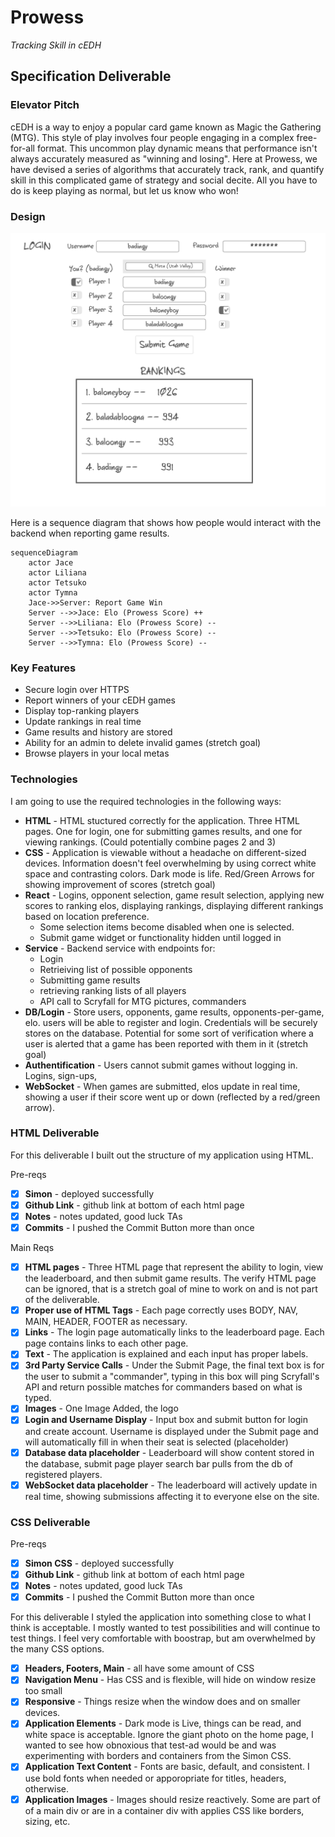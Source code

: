 # Prowess

*Tracking Skill in cEDH*

## Specification Deliverable

### Elevator Pitch

cEDH is a way to enjoy a popular card game known as Magic the Gathering (MTG). This style of play involves four people engaging in a complex free-for-all format. This uncommon play dynamic means that performance isn't always accurately measured as "winning and losing". Here at Prowess, we have devised a series of algorithms that accurately track, rank, and quantify skill in this complicated game of strategy and social decite. All you have to do is keep playing as normal, but let us know who won!

### Design

![Mock](prowessMockUI.png)

Here is a sequence diagram that shows how people would interact with the backend when reporting game results.

```mermaid
sequenceDiagram
    actor Jace
    actor Liliana 
    actor Tetsuko
    actor Tymna
    Jace->>Server: Report Game Win
    Server -->>Jace: Elo (Prowess Score) ++
    Server -->>Liliana: Elo (Prowess Score) --
    Server -->>Tetsuko: Elo (Prowess Score) --
    Server -->>Tymna: Elo (Prowess Score) --
```

### Key Features

 - Secure login over HTTPS
 - Report winners of your cEDH games
 - Display top-ranking players
 - Update rankings in real time
 - Game results and history are stored
 - Ability for an admin to delete invalid games (stretch goal)
 - Browse players in your local metas

### Technologies

I am going to use the required technologies in the following ways:

 - **HTML** - HTML stuctured correctly for the application. Three HTML pages. One for login, one for submitting games results, and one for viewing rankings. (Could potentially combine pages 2 and 3)
 - **CSS** - Application is viewable without a headache on different-sized devices. Information doesn't feel overwhelming by using correct white space and contrasting colors. Dark mode is life. Red/Green Arrows for showing improvement of scores (stretch goal)
 - **React** - Logins, opponent selection, game result selection, applying new scores to ranking elos, displaying rankings, displaying different rankings based on location preference. 
    - Some selection items become disabled when one is selected.
    - Submit game widget or functionality hidden until logged in
 - **Service** - Backend service with endpoints for:
    - Login
    - Retrieiving list of possible opponents
    - Submitting game results
    - retrieving ranking lists of all players
    - API call to Scryfall for MTG pictures, commanders
 - **DB/Login** - Store users, opponents, game results, opponents-per-game, elo. users will be able to register and login. Credentials will be securely stores on the database. Potential for some sort of verification where a user is alerted that a game has been reported with them in it (stretch goal)
 - **Authentification** - Users cannot submit games without logging in. Logins, sign-ups, 
 - **WebSocket** - When games are submitted, elos update in real time, showing a user if their score went up or down (reflected by a red/green arrow).

 ### HTML Deliverable

 For this deliverable I built out the structure of my application using HTML.

 Pre-reqs
 - [x] **Simon** - deployed successfully
 - [x] **Github Link** - github link at bottom of each html page
 - [x] **Notes** - notes updated, good luck TAs
 - [x] **Commits** - I pushed the Commit Button more than once

Main Reqs
- [x] **HTML pages** - Three HTML page that represent the ability to login, view the leaderboard, and then submit game results. The verify HTML page can be ignored, that is a stretch goal of mine to work on and is not part of the deliverable.
- [x] **Proper use of HTML Tags** - Each page correctly uses BODY, NAV, MAIN, HEADER, FOOTER as necessary.
- [x] **Links** - The login page automatically links to the leaderboard page. Each page contains links to each other page.
- [x] **Text** - The application is explained and each input has proper labels.
- [x] **3rd Party Service Calls** - Under the Submit Page, the final text box is for the user to submit a "commander", typing in this box will ping Scryfall's API and return possible matches for commanders based on what is typed.
- [x] **Images** - One Image Added, the logo
- [x] **Login and Username Display** - Input box and submit button for login and create account. Username is displayed under the Submit page and will automatically fill in when their seat is selected (placeholder)
- [x] **Database data placeholder** - Leaderboard will show content stored in the database, submit page player search bar pulls from the db of registered players.
- [x] **WebSocket data placeholder** - The leaderboard will actively update in real time, showing submissions affecting it to everyone else on the site.

 ### CSS Deliverable

 Pre-reqs

 - [x] **Simon CSS** - deployed successfully
 - [x] **Github Link** - github link at bottom of each html page
 - [x] **Notes** - notes updated, good luck TAs
 - [x] **Commits** - I pushed the Commit Button more than once

 For this deliverable I styled the application into something close to what I think is acceptable. I mostly wanted to test possibilities and will continue to test things. I feel very comfortable with boostrap, but am overwhelmed by the many CSS options.

 - [x] **Headers, Footers, Main** - all have some amount of CSS
 - [x] **Navigation Menu** - Has CSS and is flexible, will hide on window resize too small
 - [x] **Responsive** - Things resize when the window does and on smaller devices.
 - [x] **Application Elements** - Dark mode is Live, things can be read, and white space is acceptable. Ignore the giant photo on the home page, I wanted to see how obnoxious that test-ad would be and was experimenting with borders and containers from the Simon CSS.
- [x] **Application Text Content** - Fonts are basic, default, and consistent. I use bold fonts when needed or apporopriate for titles, headers, otherwise.
 - [x] **Application Images** - Images should resize reactively. Some are part of of a main div or are in a container div with applies CSS like borders, sizing, etc.